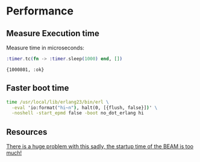 # Performance

## Measure Execution time

Measure time in microseconds:

```elixir
:timer.tc(fn -> :timer.sleep(1000) end, [])
```

```output
{1000801, :ok}
```

## Faster boot time

```cmd
time /usr/local/lib/erlang23/bin/erl \
  -eval 'io:format("hi~n"), halt(0, [{flush, false}])' \
  -noshell -start_epmd false -boot no_dot_erlang hi
```

## Resources

[There is a huge problem with this sadly, the startup time of the BEAM is too much! ](https://news.ycombinator.com/item?id=25240905)
